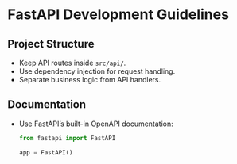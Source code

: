 # FastAPI Development Guidelines

## Project Structure

- Keep API routes inside `src/api/`.
- Use dependency injection for request handling.
- Separate business logic from API handlers.

## Documentation

- Use FastAPI’s built-in OpenAPI documentation:

  ```python
  from fastapi import FastAPI

  app = FastAPI()
